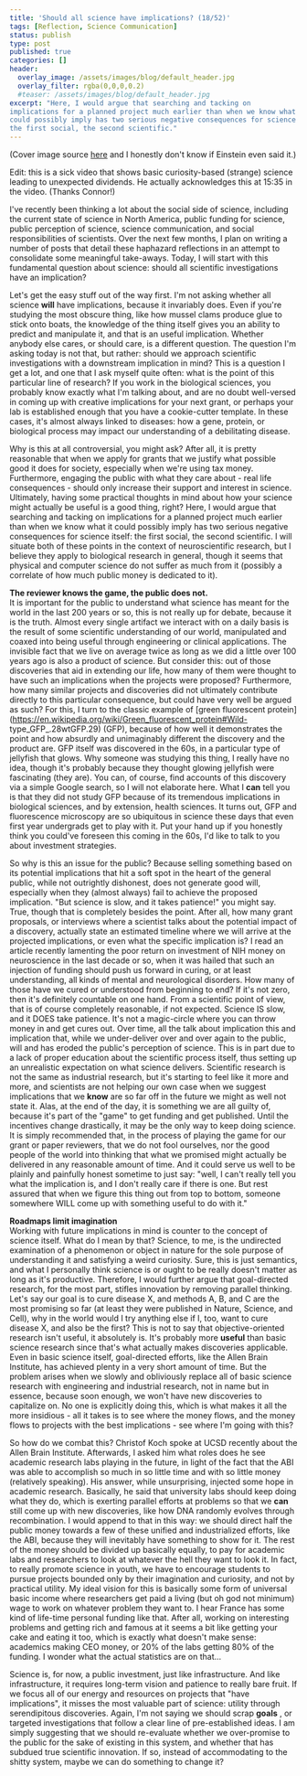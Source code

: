 ```yaml
---
title: 'Should all science have implications? (18/52)'
tags: [Reflection, Science Communication]
status: publish
type: post
published: true
categories: []
header:
  overlay_image: /assets/images/blog/default_header.jpg
  overlay_filter: rgba(0,0,0,0.2)
  #teaser: /assets/images/blog/default_header.jpg  
excerpt: "Here, I would argue that searching and tacking on
implications for a planned project much earlier than when we know what it
could possibly imply has two serious negative consequences for science itself:
the first social, the second scientific."
---
```

(Cover image source [here](http://www.azquotes.com/quote/87348) and I honestly
don't know if Einstein even said it.)

Edit: this is a sick video that shows basic curiosity-based (strange) science
leading to unexpected dividends. He actually acknowledges this at 15:35 in the
video. (Thanks Connor!)

I've recently been thinking a lot about the social side of science, including
the current state of science in North America, public funding for science,
public perception of science, science communication, and social
responsibilities of scientists. Over the next few months, I plan on writing a
number of posts that detail these haphazard reflections in an attempt to
consolidate some meaningful take-aways. Today, I will start with this
fundamental question about science: should all scientific investigations have
an implication?

Let's get the easy stuff out of the way first. I'm not asking whether all
science **will** have implications, because it invariably does. Even if you're
studying the most obscure thing, like how mussel clams produce glue to stick
onto boats, the knowledge of the thing itself gives you an ability to predict
and manipulate it, and that is an useful implication. Whether anybody else
cares, or should care, is a different question. The question I'm asking today
is not that, but rather: should we approach scientific investigations with a
downstream implication in mind? This is a question I get a lot, and one that I
ask myself quite often: what is the point of this particular line of research?
If you work in the biological sciences, you probably know exactly what I'm
talking about, and are no doubt well-versed in coming up with creative
implications for your next grant, or perhaps your lab is established enough
that you have a cookie-cutter template. In these cases, it's almost always
linked to diseases: how a gene, protein, or biological process may impact our
understanding of a debilitating disease.

Why is this at all controversial, you might ask? After all, it is pretty
reasonable that when we apply for grants that we justify what possible good it
does for society, especially when we're using tax money. Furthermore, engaging
the public with what they care about - real life consequences - should only
increase their support and interest in science. Ultimately, having some
practical thoughts in mind about how your science might actually be useful is
a good thing, right? Here, I would argue that searching and tacking on
implications for a planned project much earlier than when we know what it
could possibly imply has two serious negative consequences for science itself:
the first social, the second scientific. I will situate both of these points
in the context of neuroscientific research, but I believe they apply to
biological research in general, though it seems that physical and computer
science do not suffer as much from it (possibly a correlate of how much public
money is dedicated to it).

**The reviewer knows the game, the public does not.**  
It is important for the public to understand what science has meant for the
world in the last 200 years or so, this is not really up for debate, because
it is the truth. Almost every single artifact we interact with on a daily
basis is the result of some scientific understanding of our world, manipulated
and coaxed into being useful through engineering or clinical applications. The
invisible fact that we live on average twice as long as we did a little over
100 years ago is also a product of science. But consider this: out of those
discoveries that aid in extending our life, how many of them were thought to
have such an implications when the projects were proposed? Furthermore, how
many similar projects and discoveries did not ultimately contribute directly
to this particular consequence, but could have very well be argued as such?
For this, I turn to the classic example of [green fluorescent
protein](https://en.wikipedia.org/wiki/Green_fluorescent_protein#Wild-
type_GFP_.28wtGFP.29) (GFP), because of how well it demonstrates the point and
how absurdly and unimaginably different the discovery and the product are. GFP
itself was discovered in the 60s, in a particular type of jellyfish that
glows. Why someone was studying this thing, I really have no idea, though it's
probably because they thought glowing jellyfish were fascinating (they are).
You can, of course, find accounts of this discovery via a simple Google
search, so I will not elaborate here. What I **can** tell you is that they did
not study GFP because of its tremendous implications in biological sciences,
and by extension, health sciences. It turns out, GFP and fluorescence
microscopy are so ubiquitous in science these days that even first year
undergrads get to play with it. Put your hand up if you honestly think you
could've foreseen this coming in the 60s, I'd like to talk to you about
investment strategies.

So why is this an issue for the public? Because selling something based on its
potential implications that hit a soft spot in the heart of the general
public, while not outrightly dishonest, does not generate good will,
especially when they (almost always) fail to achieve the proposed implication.
"But science is slow, and it takes patience!" you might say. True, though that
is completely besides the point. After all, how many grant proposals, or
interviews where a scientist talks about the potential impact of a discovery,
actually state an estimated timeline where we will arrive at the projected
implications, or even what the specific implication is? I read an article
recently lamenting the poor return on investment of NIH money on neuroscience
in the last decade or so, when it was hailed that such an injection of funding
should push us forward in curing, or at least understanding, all kinds of
mental and neurological disorders. How many of those have we cured or
understood from beginning to end? If it's not zero, then it's definitely
countable on one hand. From a scientific point of view, that is of course
completely reasonable, if not expected. Science IS slow, and it DOES take
patience. It's not a magic-circle where you can throw money in and get cures
out. Over time, all the talk about implication this and implication that,
while we under-deliver over and over again to the public, will and has eroded
the public's perception of science. This is in part due to a lack of proper
education about the scientific process itself, thus setting up an unrealistic
expectation on what science delivers. Scientific research is not the same as
industrial research, but it's starting to feel like it more and more, and
scientists are not helping our own case when we suggest implications that we
**know** are so far off in the future we might as well not state it. Alas, at
the end of the day, it is something we are all guilty of, because it's part of
the "game" to get funding and get published. Until the incentives change
drastically, it may be the only way to keep doing science. It is simply
recommended that, in the process of playing the game for our grant or paper
reviewers, that we do not fool ourselves, nor the good people of the world
into thinking that what we promised might actually be delivered in any
reasonable amount of time. And it could serve us well to be plainly and
painfully honest sometime to just say: "well, I can't really tell you what the
implication is, and I don't really care if there is one. But rest assured that
when we figure this thing out from top to bottom, someone somewhere WILL come
up with something useful to do with it."

**Roadmaps limit imagination**  
Working with future implications in mind is counter to the concept of science
itself. What do I mean by that? Science, to me, is the undirected examination
of a phenomenon or object in nature for the sole purpose of understanding it
and satisfying a weird curiosity. Sure, this is just semantics, and what I
personally think science is or ought to be really doesn't matter as long as
it's productive. Therefore, I would further argue that goal-directed research,
for the most part, stifles innovation by removing parallel thinking. Let's say
our goal is to cure disease X, and methods A, B, and C are the most promising
so far (at least they were published in Nature, Science, and Cell), why in the
world would I try anything else if I, too, want to cure disease X, and also be
the first? This is not to say that objective-oriented research isn't useful,
it absolutely is. It's probably more **useful** than basic science research
since that's what actually makes discoveries applicable. Even in basic science
itself, goal-directed efforts, like the Allen Brain Institute, has achieved
plenty in a very short amount of time. But the problem arises when we slowly
and obliviously replace all of basic science research with engineering and
industrial research, not in name but in essence, because soon enough, we won't
have new discoveries to capitalize on. No one is explicitly doing this, which
is what makes it all the more insidious - all it takes is to see where the
money flows, and the money flows to projects with the best implications - see
where I'm going with this?

So how do we combat this? Christof Koch spoke at UCSD recently about the Allen
Brain Institute. Afterwards, I asked him what roles does he see academic
research labs playing in the future, in light of the fact that the ABI was
able to accomplish so much in so little time and with so little money
(relatively speaking). His answer, while unsurprising, injected some hope in
academic research. Basically, he said that university labs should keep doing
what they do, which is exerting parallel efforts at problems so that we
**can** still come up with new discoveries, like how DNA randomly evolves
through recombination. I would append to that in this way: we should direct
half the public money towards a few of these unified and industrialized
efforts, like the ABI, because they will inevitably have something to show for
it. The rest of the money should be divided up basically equally, to pay for
academic labs and researchers to look at whatever the hell they want to look
it. In fact, to really promote science in youth, we have to encourage students
to pursue projects bounded only by their imagination and curiosity, and not by
practical utility. My ideal vision for this is basically some form of
universal basic income where researchers get paid a living (but oh god not
minimum) wage to work on whatever problem they want to. I hear France has some
kind of life-time personal funding like that. After all, working on
interesting problems and getting rich and famous at it seems a bit like
getting your cake and eating it too, which is exactly what doesn't make sense:
academics making CEO money, or 20% of the labs getting 80% of the funding. I
wonder what the actual statistics are on that...

Science is, for now, a public investment, just like infrastructure. And like
infrastructure, it requires long-term vision and patience to really bare
fruit. If we focus all of our energy and resources on projects that "have
implications", it misses the most valuable part of science: utility through
serendipitous discoveries. Again, I'm not saying we should scrap **goals** ,
or targeted investigations that follow a clear line of pre-established ideas.
I am simply suggesting that we should re-evaluate whether we over-promise to
the public for the sake of existing in this system, and whether that has
subdued true scientific innovation. If so, instead of accommodating to the
shitty system, maybe we can do something to change it?
